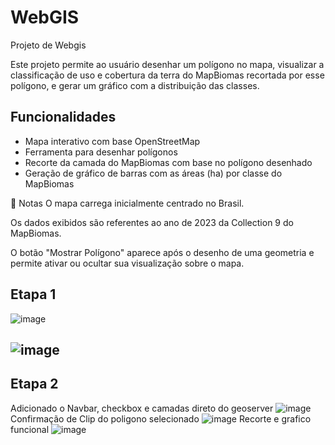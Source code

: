 # WebGIS
Projeto de Webgis 

Este projeto permite ao usuário desenhar um polígono no mapa, visualizar a classificação de uso e cobertura da terra do MapBiomas recortada por esse polígono, e gerar um gráfico com a distribuição das classes.

##  Funcionalidades
- Mapa interativo com base OpenStreetMap
- Ferramenta para desenhar polígonos
- Recorte da camada do MapBiomas com base no polígono desenhado
- Geração de gráfico de barras com as áreas (ha) por classe do MapBiomas

 📎 Notas
O mapa carrega inicialmente centrado no Brasil.

Os dados exibidos são referentes ao ano de 2023 da Collection 9 do MapBiomas.

O botão "Mostrar Polígono" aparece após o desenho de uma geometria e permite ativar ou ocultar sua visualização sobre o mapa.
## Etapa 1 
![image](https://github.com/user-attachments/assets/c580bbb1-5882-4956-b46a-ddb0ae307f10)

![image](https://github.com/user-attachments/assets/75210f10-ed20-4285-b637-93a9a7f2a61c)
----
## Etapa 2 
Adicionado o Navbar, checkbox e camadas direto do geoserver
![image](https://github.com/user-attachments/assets/8e428728-a345-477e-978c-2fcd826fbbd4)
Confirmação de Clip do poligono selecionado
![image](https://github.com/user-attachments/assets/a69c381f-dc44-4887-bc14-d98cdc528f03)
Recorte e grafico funcional
![image](https://github.com/user-attachments/assets/fb7be425-f227-430a-b31c-c740bbd6c462)

                            
